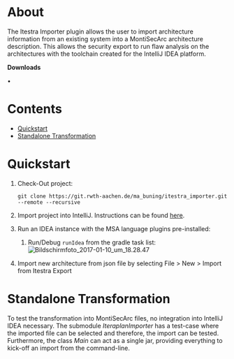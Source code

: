 # About
The Itestra Importer plugin allows the user to import architecture information from an existing system into a MontiSecArc architecture description. This allows the security export to run flaw analysis on the architectures with the toolchain created for the IntelliJ IDEA platform.

**Downloads**

[]() &#8226; []()


# Contents
- [Quickstart](https://git.rwth-aachen.de/ma_buning/itestra_importer/edit/master/README.md#quickstart)
- [Standalone Transformation](https://git.rwth-aachen.de/ma_buning/itestra_importer/edit/master/README.md#standalone_transformation)

# Quickstart 
1. Check-Out project:

    `git clone https://git.rwth-aachen.de/ma_buning/itestra_importer.git --remote --recursive`
2. Import project into IntelliJ. Instructions can be found [here](https://www.jetbrains.com/help/idea/2016.3/importing-project-from-gradle-model.html).
3. Run an IDEA instance with the MSA language plugins pre-installed:
    1. Run/Debug `runIdea` from the gradle task list:
   ![Bildschirmfoto_2017-01-10_um_18.28.47](/uploads/80e487891bf88109bea2797901578747/Bildschirmfoto_2017-01-10_um_18.28.47.png)
4. Import new architecture from json file by selecting File > New > Import from Itestra Export 

# Standalone Transformation
To test the transformation into MontiSecArc files, no integration into IntelliJ IDEA necessary. The submodule *IteraplanImporter* has a test-case where the imported file can be selected and therefore, the import can be tested. Furthermore, the class *Main* can act as a single jar, providing everything to kick-off an import from the command-line.